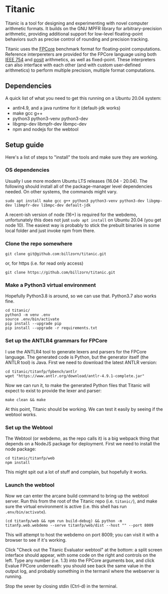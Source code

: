 # Titanic

Titanic is a tool for designing and experimenting
with novel computer arithmetic formats.
It builds on the GNU MPFR library for arbitrary-precision arithmetic,
providing additional support for low-level floating-point behaviors
such as precise control of rounding and precision tracking.

Titanic uses the [FPCore](http://fpbench.org/spec/)
benchmark format for floating-point computations.
Reference interpereters are provided for the FPCore language
using both [IEEE 754](https://en.wikipedia.org/wiki/IEEE_754)
and [posit](https://posithub.org/index) arithmetics,
as well as fixed-point.
These interpreters can also interface with each other
(and with custom user-defined arithmetics)
to perform multiple precision, multiple format computations.

## Dependencies

A quick list of what you need to get this running on a Ubuntu 20.04 system:

- antlr4.9, and a java runtime for it (default-jdk works)
- make gcc g++
- python3 python3-venv python3-dev
- libgmp-dev libmpfr-dev libmpc-dev
- npm and nodejs for the webtool

## Setup guide

Here's a list of steps to "install" the tools and make sure they are working.

### OS dependencies

Usually I use more modern Ubuntu LTS releases (16.04 - 20.04). The following should install all of the package-manager level dependencies needed. On other systems, the commands might vary.

`sudo apt install make gcc g++ python3 python3-venv python3-dev libgmp-dev libmpfr-dev libmpc-dev default-jdk`

A recent-ish version of node (16+) is required for the webdemo, unfortunately this does not just `sudo apt install` on Ubuntu 20.04 (you get node 10). The easiest way is probably to stick the prebuilt binaries in some local folder and just invoke npm from there.

### Clone the repo somewhere

`git clone git@github.com:billzorn/titanic.git`

or, for https (i.e. for read only access)

`git clone https://github.com/billzorn/titanic.git`

### Make a Python3 virtual environment

Hopefully Python3.8 is around, so we can use that. Python3.7 also works fine.

```
cd titanic/
python3 -m venv .env
source .env/bin/activate
pip install --upgrade pip
pip install --upgrade -r requirements.txt
```

### Set up the ANTLR4 grammars for FPCore

I use the ANTLR4 tool to generate lexers and parsers for the FPCore language. The generated code is Python, but the generator itself (the ANTLR tool) is Java. First we need to download the latest ANTLR version:

```
cd titanic/titanfp/fpbench/antlr
wget "https://www.antlr.org/download/antlr-4.9.1-complete.jar"
```

Now we can run it, to make the generated Python files that Titanic will expect to exist to provide the lexer and parser:

`make clean && make`

At this point, Titanic should be working. We can test it easily by seeing if the webtool works.

### Set up the Webtool

The Webtool (or webdemo, as the repo calls it) is a big webpack thing that depends on a NodeJS package for deployment. First we need to install the node package:

```
cd titanic/titanfp/web
npm install
```

This might spit out a lot of stuff and complain, but hopefully it works.

### Launch the webtool

Now we can enter the arcane build command to bring up the webtool server. Run this from the root of the Titanic repo (i.e. `titanic/`), and make sure the virtual environment is active (i.e. this shell has run `.env/bin/activate`).

`(cd titanfp/web && npm run build-debug) && python -m titanfp.web.webdemo --serve titanfp/web/dist --host "" --port 8009`

This will attempt to host the webdemo on port 8009; you can visit it with a browser to see if it's working.

Click "Check out the Titanic Evaluator webtool" at the bottom: a split screen interface should appear, with some code on the right and controls on the left. Type any number (i.e. 1.3) into the FPCore arguments box, and click Evalue FPCore underneath: you should see back the same value in the output log, and probably something in the termanil where the webserver is running.

Stop the sever by closing stdin (Ctrl-d) in the terminal.
